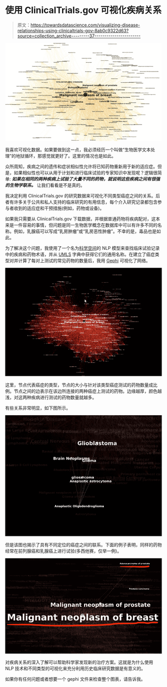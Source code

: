 # 使用 ClinicalTrials.gov 可视化疾病关系

> 原文：<https://towardsdatascience.com/visualizing-disease-relationships-using-clinicaltrials-gov-8ab0c9322d63?source=collection_archive---------37----------------------->

![](img/20e784850ef2cb0afd9f2f08bea5cf3c.png)

我喜欢可视化数据。如果要做到这一点，我必须经历一个叫做“生物医学文本处理”的地狱循环，那感觉就更好了。这里的情况也是如此。

众所周知，疾病之间的遗传和症状相似性允许将已知药物重新用于新的适应症。但是，如果相似性也可以从用于计划和进行临床试验的专家知识中发现呢？逻辑很简单: ***如果在相同的两种疾病上试验了大量不同的药物，就说明这些疾病之间有很强的生物学联系。*** 让我们看看是不是真的。

我决定利用 ClinicalTrials.gov 的研究数据来可视化不同类型癌症之间的关系。后者有许多关于公共和私人支持的临床研究的有用信息，每个介入研究记录都包含参与者收到的适应症和干预措施(例如，药物或设备)。

如果我只需要从 ClinicalTrials.gov 下载数据，并根据普通药物将疾病配对，这本来是一件容易的事情，但问题是同一生物医学概念在数据库中可以有许多不同的名称。例如，乳腺癌可以写成“乳房肿瘤”或“乳房恶性肿瘤”。不幸的是，毒品也是如此。

为了解决这个问题，我使用了一个名为[科学空间](https://allenai.github.io/scispacy/)的 NLP 模型来查找临床试验记录中的疾病和药物术语，并从 [UMLS](https://www.nlm.nih.gov/research/umls/index.html) 字典中获得它们的通用名称。在建立了癌症类型对并计算了每对上测试的常见药物的数量后，我用 [Gephi](https://gephi.org/) 可视化了网络。

![](img/64c23c455fdcc2695e79f66511bc94e3.png)

这里，节点代表癌症的类型，节点的大小与针对该类型癌症测试的药物数量成比例。节点之间的边表示在该边所连接的两种癌症上测试的药物。边缘越厚，颜色越浅，对这两种疾病进行测试的药物数量就越多。

有些关系非常明显，如下图所示。

![](img/4df4adf164f4ca3cc530867bdc9e2ea8.png)

但是该图也揭示了具有不同定位的癌症之间的联系。下面的例子表明，同样的药物经常在前列腺癌和乳腺癌上进行试验(多西他赛，仅举一例)。

![](img/faa22b87ccf4e02ef8beded50b3f6094.png)

对疾病关系的深入了解可以帮助科学家发现新的治疗方案。这就是为什么使用 NLP 技术和不同类型的可视化来充分利用历史临床研究数据是有意义的。

如果你有任何问题或者想要一个 gephi 文件来检查整个图表，请告诉我。